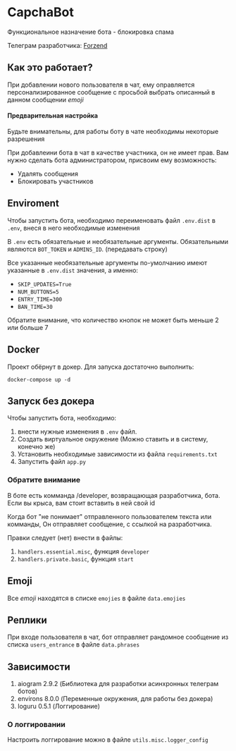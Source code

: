 # CapchaBot

Функциональное назначение бота - блокировка спама

Телеграм разработчика: [Forzend](https://t.me/Forzend)

## Как это работает?

При добавлении нового пользователя в чат, 
ему оправляется персонализированное сообщение с 
просьбой выбрать описанный в данном сообщении _emoji_

#### Предварительная настройка

Будьте внимательны, для работы боту в чате необходимы некоторые разрешения 

При добавлеини бота в чат в качестве участника, он не имеет прав.
Вам нужно сделать бота администратором, присвоим ему возможность:
* Удалять сообщения
* Блокировать участников

## Enviroment

Чтобы запустить бота, необходимо переименовать файл 
`.env.dist` в `.env`, внеся в него необходимые изменения

В `.env` есть обязательные и необязательные аргументы.
Обязательными являются `BOT_TOKEN` и `ADMINS_ID`. 
(передавать строку)

Все указанные необязательные аргументы по-умолчанию 
имеют указанные в `.env.dist` значения, а именно:

* `SKIP_UPDATES=True`
* `NUM_BUTTONS=5`
* `ENTRY_TIME=300`
* `BAN_TIME=30`

Обратите внимание, что количество кнопок не может быть 
меньше 2 или больше 7

## Docker

Проект обёрнут в докер. Для запуска достаточно выполнить:

`docker-compose up -d`

## Запуск без докера

Чтобы запустить бота, необходимо:
1) внести нужные изменения в `.env` файл.
2) Создать виртуальное окружение (Можно ставить и в систему, конечно же)
3) Установить необходимые зависимости из файла `requirements.txt`
4) Запустить файл `app.py`

### Обратите внимание

В боте есть комманда /developer, возвращающая разработчика, бота. Если вы крыса, 
вам стоит вставить в ней свой id

Когда бот "не понимает" отправленного пользователем текста или комманды,
Он отправляет сообщение, с ссылкой на разработчика.

Правки следует (нет) внести в файлы:
1) `handlers.essential.misc`, функция `developer`
2) `handlers.private.basic`, функция `start`

## Emoji

Все _emoji_ находятся в списке `emojies` в файле `data.emojies` 

## Реплики

При входе пользователя в чат, бот отправляет рандомное сообщение из 
списка `users_entrance` в файле `data.phrases`

## Зависимости

1) aiogram 2.9.2 (Библиотека для разработки асинхронных телеграм ботов)
2) environs 8.0.0 (Переменные окружения, для работы без докера)
3) loguru 0.5.1 (Логгирование)

### О логгировании

Настроить логгирование можно в файле `utils.misc.logger_config`